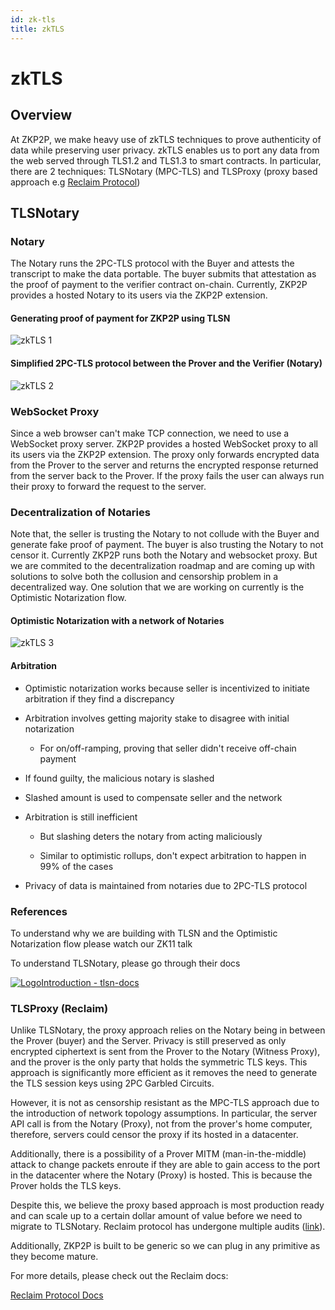 ```yaml
---
id: zk-tls
title: zkTLS
---
```


# zkTLS

## Overview

At ZKP2P, we make heavy use of zkTLS techniques to prove authenticity of data while preserving user privacy. zkTLS enables us to port any data from the web served through TLS1.2 and TLS1.3 to smart contracts. In particular, there are 2 techniques: TLSNotary (MPC-TLS) and TLSProxy (proxy based approach e.g [Reclaim Protocol](https://reclaimprotocol.org/))


## TLSNotary

### Notary

The Notary runs the 2PC-TLS protocol with the Buyer and attests the transcript to make the data portable. The buyer submits that attestation as the proof of payment to the verifier contract on-chain. Currently, ZKP2P provides a hosted Notary to its users via the ZKP2P extension.

#### Generating proof of payment for ZKP2P using TLSN

 
![zkTLS 1](/img/developer/zkTLS1.webp)  




#### Simplified 2PC-TLS protocol between the Prover and the Verifier (Notary)

![zkTLS 2](/img/developer/zkTLS2.avif)  


### WebSocket Proxy

Since a web browser can't make TCP connection, we need to use a WebSocket proxy server. ZKP2P provides a hosted WebSocket proxy to all its users via the ZKP2P extension. The proxy only forwards encrypted data from the Prover to the server and returns the encrypted response returned from the server back to the Prover. If the proxy fails the user can always run their proxy to forward the request to the server.

### Decentralization of Notaries

Note that, the seller is trusting the Notary to not collude with the Buyer and generate fake proof of payment. The buyer is also trusting the Notary to not censor it. Currently ZKP2P runs both the Notary and websocket proxy. But we are commited to the decentralization roadmap and are coming up with solutions to solve both the collusion and censorship problem in a decentralized way. One solution that we are working on currently is the Optimistic Notarization flow.

#### Optimistic Notarization with a network of Notaries

![zkTLS 3](/img/developer/zkTLS3.webp)

#### Arbitration

-   Optimistic notarization works because seller is incentivized to initiate arbitration if they find a discrepancy

-   Arbitration involves getting majority stake to disagree with initial notarization

    -   For on/off-ramping, proving that seller didn't receive off-chain payment

-   If found guilty, the malicious notary is slashed

-   Slashed amount is used to compensate seller and the network

-   Arbitration is still inefficient

    -   But slashing deters the notary from acting maliciously

    -   Similar to optimistic rollups, don't expect arbitration to happen in 99% of the cases

-   Privacy of data is maintained from notaries due to 2PC-TLS protocol

### References

To understand why we are building with TLSN and the Optimistic Notarization flow please watch our ZK11 talk

To understand TLSNotary, please go through their docs

[![Logo](https://docs.zkp2p.xyz/~gitbook/image?url=https%3A%2F%2Fdocs.tlsnotary.org%2Ffavicon.svg&width=20&dpr=4&quality=100&sign=5161271d&sv=2)Introduction - tlsn-docs](https://docs.tlsnotary.org/)

[](https://docs.zkp2p.xyz/developer/peerauth-extension/zktls#tlsproxy-reclaim)

### TLSProxy (Reclaim)

Unlike TLSNotary, the proxy approach relies on the Notary being in between the Prover (buyer) and the Server. Privacy is still preserved as only encrypted ciphertext is sent from the Prover to the Notary (Witness Proxy), and the prover is the only party that holds the symmetric TLS keys. This approach is significantly more efficient as it removes the need to generate the TLS session keys using 2PC Garbled Circuits.

However, it is not as censorship resistant as the MPC-TLS approach due to the introduction of network topology assumptions. In particular, the server API call is from the Notary (Proxy), not from the prover's home computer, therefore, servers could censor the proxy if its hosted in a datacenter.

Additionally, there is a possibility of a Prover MITM (man-in-the-middle) attack to change packets enroute if they are able to gain access to the port in the datacenter where the Notary (Proxy) is hosted. This is because the Prover holds the TLS keys.

Despite this, we believe the proxy based approach is most production ready and can scale up to a certain dollar amount of value before we need to migrate to TLSNotary. Reclaim protocol has undergone multiple audits ([link](https://reclaimprotocol.org/blog/posts/chacha-circuit-audit)).

Additionally, ZKP2P is built to be generic so we can plug in any primitive as they become mature.

For more details, please check out the Reclaim docs:

[Reclaim Protocol Docs](https://docs.reclaimprotocol.org/)